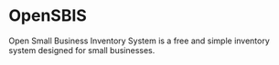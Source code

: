 # OpenSBIS
Open Small Business Inventory System is a free and simple inventory system designed for small businesses. 

